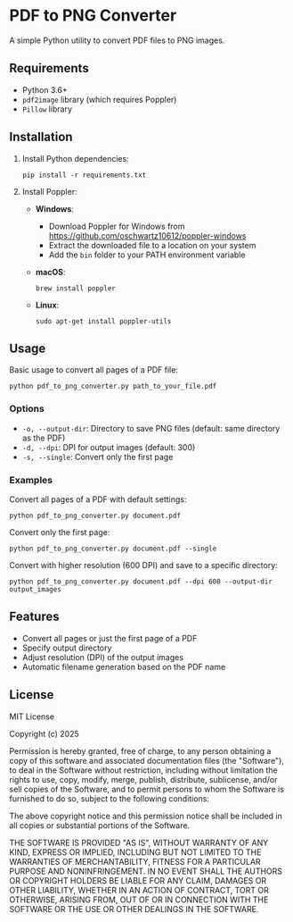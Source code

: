 # PDF to PNG Converter

A simple Python utility to convert PDF files to PNG images.

## Requirements

- Python 3.6+
- `pdf2image` library (which requires Poppler)
- `Pillow` library

## Installation

1. Install Python dependencies:
   ```
   pip install -r requirements.txt
   ```

2. Install Poppler:
   - **Windows**:
     - Download Poppler for Windows from https://github.com/oschwartz10612/poppler-windows
     - Extract the downloaded file to a location on your system
     - Add the `bin` folder to your PATH environment variable

   - **macOS**:
     ```
     brew install poppler
     ```

   - **Linux**:
     ```
     sudo apt-get install poppler-utils
     ```

## Usage

Basic usage to convert all pages of a PDF file:

```
python pdf_to_png_converter.py path_to_your_file.pdf
```

### Options

- `-o, --output-dir`: Directory to save PNG files (default: same directory as the PDF)
- `-d, --dpi`: DPI for output images (default: 300)
- `-s, --single`: Convert only the first page

### Examples

Convert all pages of a PDF with default settings:
```
python pdf_to_png_converter.py document.pdf
```

Convert only the first page:
```
python pdf_to_png_converter.py document.pdf --single
```

Convert with higher resolution (600 DPI) and save to a specific directory:
```
python pdf_to_png_converter.py document.pdf --dpi 600 --output-dir output_images
```

## Features

- Convert all pages or just the first page of a PDF
- Specify output directory
- Adjust resolution (DPI) of the output images
- Automatic filename generation based on the PDF name

## License

MIT License

Copyright (c) 2025

Permission is hereby granted, free of charge, to any person obtaining a copy
of this software and associated documentation files (the "Software"), to deal
in the Software without restriction, including without limitation the rights
to use, copy, modify, merge, publish, distribute, sublicense, and/or sell
copies of the Software, and to permit persons to whom the Software is
furnished to do so, subject to the following conditions:

The above copyright notice and this permission notice shall be included in all
copies or substantial portions of the Software.

THE SOFTWARE IS PROVIDED "AS IS", WITHOUT WARRANTY OF ANY KIND, EXPRESS OR
IMPLIED, INCLUDING BUT NOT LIMITED TO THE WARRANTIES OF MERCHANTABILITY,
FITNESS FOR A PARTICULAR PURPOSE AND NONINFRINGEMENT. IN NO EVENT SHALL THE
AUTHORS OR COPYRIGHT HOLDERS BE LIABLE FOR ANY CLAIM, DAMAGES OR OTHER
LIABILITY, WHETHER IN AN ACTION OF CONTRACT, TORT OR OTHERWISE, ARISING FROM,
OUT OF OR IN CONNECTION WITH THE SOFTWARE OR THE USE OR OTHER DEALINGS IN THE
SOFTWARE.
